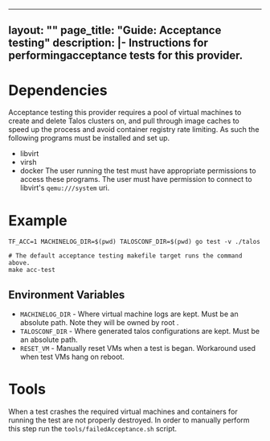 

---
layout: ""
page_title: "Guide: Acceptance testing"
description: |-
  Instructions for performingacceptance tests for this provider.
---

# Dependencies
Acceptance testing this provider requires a pool of virtual machines to create and delete Talos clusters on, and pull through image caches to speed up the process and avoid container registry rate limiting. As such the following programs must be installed and set up.
+ libvirt
+ virsh
+ docker
The user running the test must have appropriate permissions to access these programs. The user must have permission to connect to libvirt's `qemu:///system` uri.

# Example
```shell
TF_ACC=1 MACHINELOG_DIR=$(pwd) TALOSCONF_DIR=$(pwd) go test -v ./talos

# The default acceptance testing makefile target runs the command above.
make acc-test
```

## Environment Variables
+ `MACHINELOG_DIR` - Where virtual machine logs are kept. Must be an absolute path. Note they will be owned by root .
+ `TALOSCONF_DIR` - Where generated talos configurations are kept. Must be an absolute path.
+ `RESET_VM` - Manually reset VMs when a test is began. Workaround used when test VMs hang on reboot. 

# Tools
When a test crashes the required virtual machines and containers for running the test are not properly destroyed. In order to manually perform this step run the `tools/failedAcceptance.sh` script.

